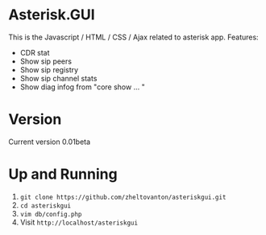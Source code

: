 # Asterisk.GUI

 This is the Javascript / HTML / CSS / Ajax related to asterisk app.
 Features:
 - CDR stat 
 - Show sip peers 
 - Show sip registry 
 - Show sip channel stats
 - Show diag infog from "core show ... "

# Version

Current version 0.01beta
 
# Up and Running

1. `git clone https://github.com/zheltovanton/asteriskgui.git`
2. `cd asteriskgui`
3. `vim db/config.php`
4. Visit `http://localhost/asteriskgui`


